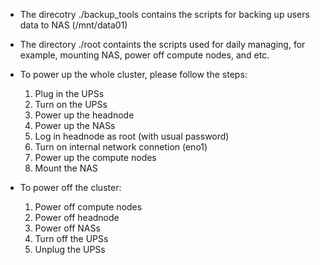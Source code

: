 - The direcotry ./backup_tools contains the scripts for backing up users data to NAS (/mnt/data01)
- The directory ./root containts the scripts used for daily managing, for example, mounting NAS, power off compute nodes, and etc.

- To power up the whole cluster, please follow the steps:
  1. Plug in the UPSs
  2. Turn on the UPSs
  3. Power up the headnode
  4. Power up the NASs
  5. Log in headnode as root (with usual password)
  6. Turn on internal network connetion (eno1)
  7. Power up the compute nodes
  8. Mount the NAS

- To power off the cluster:
  1. Power off compute nodes
  2. Power off headnode
  3. Power off NASs
  4. Turn off the UPSs
  5. Unplug the UPSs
